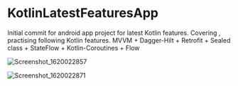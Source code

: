 # KotlinLatestFeaturesApp
Initial commit for android app project for latest Kotlin features. Covering , practising following Kotlin features. MVVM + Dagger-Hilt + Retrofit + Sealed class + StateFlow + Kotlin-Coroutines + Flow

![Screenshot_1620022857](https://user-images.githubusercontent.com/16044694/116862900-14ef6c00-ac23-11eb-954e-0d3f8c893788.png)

![Screenshot_1620022871](https://user-images.githubusercontent.com/16044694/116862524-82e76380-ac22-11eb-8baa-a77c1f159c74.png)

